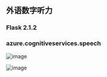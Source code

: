 ## 外语数字听力
### Flask 2.1.2
### azure.cognitiveservices.speech
![image](https://user-images.githubusercontent.com/31680619/172036353-572dcdc6-c9da-4455-a755-20fc9d897235.png)

![image](https://user-images.githubusercontent.com/31680619/172036325-5fa8f12e-3f82-484d-8643-67a7a8ba56e3.png)
